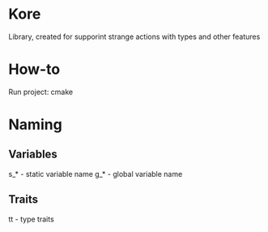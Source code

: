 # Kore

Library, created for supporint strange actions with types and other features

# How-to

Run project: cmake

# Naming

## Variables
s_* - static variable name
g_* - global variable name

## Traits

tt - type traits 